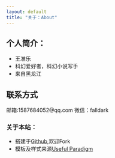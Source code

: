```yaml
---
layout: default
title: "关于：About"
---
```


## 个人简介：

* 王准乐
* 科幻爱好者，科幻小说写手
* 来自黑龙江

## 联系方式

<p class="contact">
 邮箱:1587684052@qq.com
 微信：falldark
</p>

### 关于本站：

* 搭建于[Github](https://github.com/LippiOuYang/LippiOuYang.github.io),欢迎Fork
* 模板及样式来源[Useful Paradigm](http://usefulparadigm.com/)